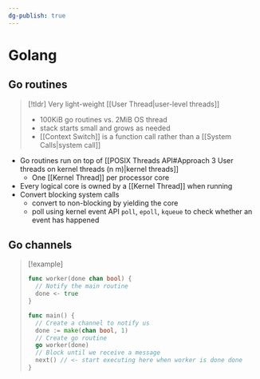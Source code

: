 ```yaml
---
dg-publish: true
---
```

# Golang
## Go routines

> [!tldr] Very light-weight [[User Thread|user-level threads]]
> * 100KiB go routines vs. 2MiB OS thread
> * stack starts small and grows as needed
> * [[Context Switch]] is a function call rather than a [[System Calls|system call]]

* Go routines run on top of [[POSIX Threads API#Approach 3 User threads on kernel threads (n m)|kernel threads]]
	* One [[Kernel Thread]] per processor core
* Every logical core is owned by a [[Kernel Thread]] when running
* Convert blocking system calls
	* convert to non-blocking by yielding the core
	* poll using kernel event API `poll`, `epoll`, `kqueue` to check whether an event has happened

## Go channels

> [!example]
> ```go
> func worker(done chan bool) {
>   // Notify the main routine
>   done <- true
> }
> 
> func main() {
>   // Create a channel to notify us
>   done := make(chan bool, 1)
>   // Create go routine
>   go worker(done)
>   // Block until we receive a message
>   next() // <- start executing here when worker is done done
> }
> ```

